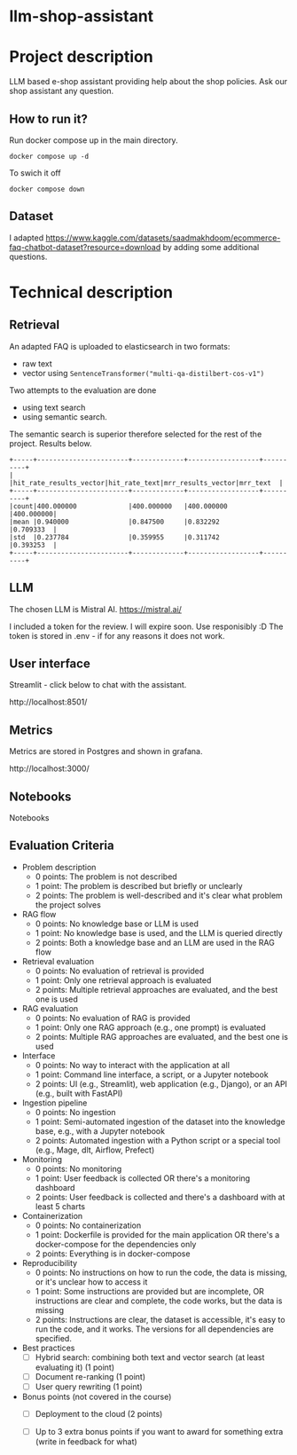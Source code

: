 # llm-shop-assistant

# Project description

LLM based e-shop assistant providing help about the shop policies. Ask our shop assistant any question.

## How to run it?

Run docker compose up in the main directory. 

```
docker compose up -d
```

To swich it off

```
docker compose down
```


## Dataset

I adapted
https://www.kaggle.com/datasets/saadmakhdoom/ecommerce-faq-chatbot-dataset?resource=download
by adding some additional questions.

# Technical description

## Retrieval

An adapted FAQ is uploaded to elasticsearch in two formats:

- raw text
- vector using `SentenceTransformer("multi-qa-distilbert-cos-v1")`

Two attempts to the evaluation are done

- using text search
- using semantic search.

The semantic search is superior therefore selected for the rest of the project.
Results below.

```
+-----+-----------------------+-------------+------------------+----------+
|     |hit_rate_results_vector|hit_rate_text|mrr_results_vector|mrr_text  |
+-----+-----------------------+-------------+------------------+----------+
|count|400.000000             |400.000000   |400.000000        |400.000000|
|mean |0.940000               |0.847500     |0.832292          |0.709333  |
|std  |0.237784               |0.359955     |0.311742          |0.393253  |
+-----+-----------------------+-------------+------------------+----------+

```

## LLM

The chosen LLM is Mistral AI.
https://mistral.ai/

I included a token for the review. I will expire soon. Use responisibly :D 
The token is stored in .env - if for any reasons it does not work. 

## User interface

Streamlit - click below to chat with the assistant. 

http://localhost:8501/

## Metrics

Metrics are stored in Postgres and shown in grafana.

http://localhost:3000/

## Notebooks 

Notebooks 

## Evaluation Criteria

* Problem description
    * 0 points: The problem is not described
    * 1 point: The problem is described but briefly or unclearly
    * 2 points: The problem is well-described and it's clear what problem the project solves
* RAG flow
    * 0 points: No knowledge base or LLM is used
    * 1 point: No knowledge base is used, and the LLM is queried directly
    * 2 points: Both a knowledge base and an LLM are used in the RAG flow
* Retrieval evaluation
    * 0 points: No evaluation of retrieval is provided
    * 1 point: Only one retrieval approach is evaluated
    * 2 points: Multiple retrieval approaches are evaluated, and the best one is used
* RAG evaluation
    * 0 points: No evaluation of RAG is provided
    * 1 point: Only one RAG approach (e.g., one prompt) is evaluated
    * 2 points: Multiple RAG approaches are evaluated, and the best one is used
* Interface
    * 0 points: No way to interact with the application at all
    * 1 point: Command line interface, a script, or a Jupyter notebook
    * 2 points: UI (e.g., Streamlit), web application (e.g., Django), or an API (e.g., built with FastAPI)
* Ingestion pipeline
    * 0 points: No ingestion
    * 1 point: Semi-automated ingestion of the dataset into the knowledge base, e.g., with a Jupyter notebook
    * 2 points: Automated ingestion with a Python script or a special tool (e.g., Mage, dlt, Airflow, Prefect)
* Monitoring
    * 0 points: No monitoring
    * 1 point: User feedback is collected OR there's a monitoring dashboard
    * 2 points: User feedback is collected and there's a dashboard with at least 5 charts
* Containerization
    * 0 points: No containerization
    * 1 point: Dockerfile is provided for the main application OR there's a docker-compose for the dependencies only
    * 2 points: Everything is in docker-compose
* Reproducibility
    * 0 points: No instructions on how to run the code, the data is missing, or it's unclear how to access it
    * 1 point: Some instructions are provided but are incomplete, OR instructions are clear and complete, the code
      works, but the data is missing
    * 2 points: Instructions are clear, the dataset is accessible, it's easy to run the code, and it works. The versions
      for all dependencies are specified.
* Best practices
    * [ ] Hybrid search: combining both text and vector search (at least evaluating it) (1 point)
    * [ ] Document re-ranking (1 point)
    * [ ] User query rewriting (1 point)
* Bonus points (not covered in the course)
    * [ ] Deployment to the cloud (2 points)
    * [ ] Up to 3 extra bonus points if you want to award for something extra (write in feedback for what)

